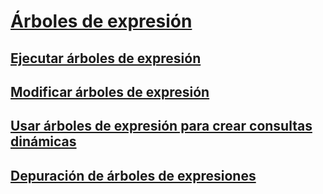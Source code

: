 # [Árboles de expresión](index.md)
## [Ejecutar árboles de expresión](how-to-execute-expression-trees.md)
## [Modificar árboles de expresión](how-to-modify-expression-trees.md)
## [Usar árboles de expresión para crear consultas dinámicas](how-to-use-expression-trees-to-build-dynamic-queries.md)
## [Depuración de árboles de expresiones](debugging-expression-trees-in-visual-studio.md)
